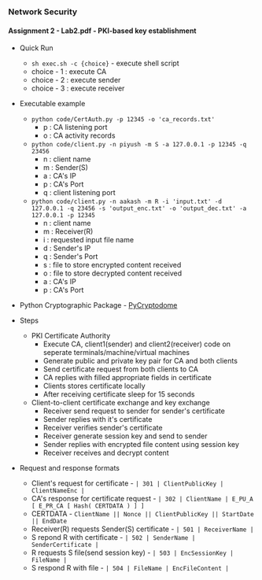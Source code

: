 ### Network Security

#### Assignment 2 - Lab2.pdf - PKI-based key establishment

- Quick Run

  - `sh exec.sh -c {choice}` - execute shell script
  - choice - 1 : execute CA
  - choice - 2 : execute sender
  - choice - 3 : execute receiver

- Executable example

  - `python code/CertAuth.py -p 12345 -o 'ca_records.txt'`
    - p : CA listening port
    - o : CA activity records
  - `python code/client.py -n piyush -m S -a 127.0.0.1 -p 12345 -q 23456`
    - n : client name
    - m : Sender(S)
    - a : CA's IP
    - p : CA's Port
    - q : client listening port
  - `python code/client.py -n aakash -m R -i 'input.txt' -d 127.0.0.1 -q 23456 -s 'output_enc.txt' -o 'output_dec.txt' -a 127.0.0.1 -p 12345`
    - n : client name
    - m : Receiver(R)
    - i : requested input file name
    - d : Sender's IP
    - q : Sender's Port
    - s : file to store encrypted content received
    - o : file to store decrypted content received
    - a : CA's IP
    - p : CA's Port

- Python Cryptographic Package - [PyCryptodome](https://www.pycryptodome.org/src/introduction)

- Steps

  - PKI Certificate Authority
    - Execute CA, client1(sender) and client2(receiver) code on seperate terminals/machine/virtual machines
    - Generate public and private key pair for CA and both clients
    - Send certificate request from both clients to CA
    - CA replies with filled appropriate fields in certificate
    - Clients stores certificate locally
    - After receiving certificate sleep for 15 seconds
  - Client-to-client certificate exchange and key exchange
    - Receiver send request to sender for sender's certificate
    - Sender replies with it's certificate
    - Receiver verifies sender's certificate
    - Receiver generate session key and send to sender
    - Sender replies with encrypted file content using session key
    - Receiver receives and decrypt content

- Request and response formats
  - Client's request for certificate - `| 301 | ClientPublicKey | ClientNameEnc |`
  - CA's response for certificate request - `| 302 | ClientName | E_PU_A [ E_PR_CA [ Hash( CERTDATA ) ] ]`
  - CERTDATA - `ClientName || Nonce || ClientPublicKey || StartDate || EndDate`
  - Receiver(R) requests Sender(S) certificate - `| 501 | ReceiverName |`
  - S repond R with certificate - `| 502 | SenderName | SenderCertificate |`
  - R requests S file(send session key) - `| 503 | EncSessionKey | FileName |`
  - S respond R with file - `| 504 | FileName | EncFileContent |`
